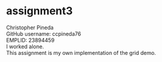 # assignment3
Christopher Pineda <br />
GitHub username: ccpineda76 <br />
EMPLID: 23894459 <br />
I worked alone. <br />
This assignment is my own implementation of the grid demo.
